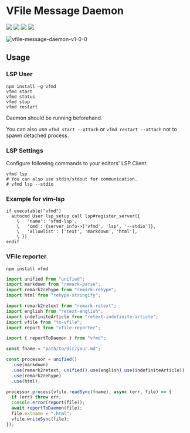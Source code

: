 # VFile Message Daemon

[![](https://img.shields.io/github/workflow/status/LumaKernel/vfile-message-daemon/Test?label=ci&style=flat-square)](https://github.com/LumaKernel/vfile-message-daemon/actions?query=workflow%3ATest)
[![](https://img.shields.io/github/workflow/status/LumaKernel/vfile-message-daemon/Release?label=release&style=flat-square)](https://github.com/LumaKernel/vfile-message-daemon/actions?query=workflow%3ARelease)
[![](https://img.shields.io/npm/v/vfmd?style=flat-square)](https://www.npmjs.com/package/vfmd)
[![](https://img.shields.io/codecov/c/github/LumaKernel/vfile-message-daemon?style=flat-square)]()

![vfile-message-daemon-v1-0-0](https://user-images.githubusercontent.com/29811106/105132160-c3b4e400-5b2d-11eb-8630-d9b8a7232808.png)

## Usage

### LSP User

```shell
npm install -g vfmd
vfmd start
vfmd status
vfmd stop
vfmd restart
```

Daemon should be running beforehand.

You can also use `vfmd start --attach` or `vfmd restart --attach` not to spawn detached process.

### LSP Settings

Configure following commands to your editors' LSP Client.

```shell
vfmd lsp
# You can also use stdin/stdout for communication.
# vfmd lsp --stdio
```

### Example for vim-lsp

```vim
if executable("vfmd")
  autocmd User lsp_setup call lsp#register_server({
    \   'name': 'vfmd-lsp',
    \   'cmd': {server_info->['vfmd', 'lsp', '--stdio']},
    \   'allowlist': ['text', 'markdown', 'html'],
    \ })
endif
```

### VFile reporter

```shell
npm install vfmd
```

```typescript
import unified from "unified";
import markdown from "remark-parse";
import remark2rehype from "remark-rehype";
import html from "rehype-stringify";

import remark2retext from "remark-retext";
import english from "retext-english";
import indefiniteArticle from "retext-indefinite-article";
import vfile from "to-vfile";
import report from "vfile-reporter";

import { reportToDaemon } from "vfmd";

const fname = "path/to/dir/your.md";

const processor = unified()
  .use(markdown)
  .use(remark2retext, unified().use(english).use(indefiniteArticle))
  .use(remark2rehype)
  .use(html);

processor.process(vfile.readSync(fname), async (err, file) => {
  if (err) throw err;
  console.error(report(file));
  await reportToDaemon(file);
  file.extname = ".html";
  vfile.writeSync(file);
});
```

